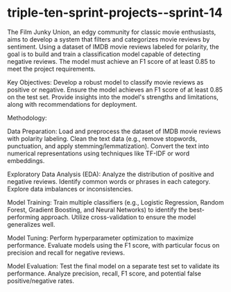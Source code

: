 # triple-ten-sprint-projects--sprint-14

The Film Junky Union, an edgy community for classic movie enthusiasts, aims to develop a system that filters and categorizes movie reviews by sentiment. Using a dataset of IMDB movie reviews labeled for polarity, the goal is to build and train a classification model capable of detecting negative reviews. The model must achieve an F1 score of at least 0.85 to meet the project requirements.

Key Objectives:
Develop a robust model to classify movie reviews as positive or negative.
Ensure the model achieves an F1 score of at least 0.85 on the test set.
Provide insights into the model's strengths and limitations, along with recommendations for deployment.

Methodology:

Data Preparation:
Load and preprocess the dataset of IMDB movie reviews with polarity labeling.
Clean the text data (e.g., remove stopwords, punctuation, and apply stemming/lemmatization).
Convert the text into numerical representations using techniques like TF-IDF or word embeddings.

Exploratory Data Analysis (EDA):
Analyze the distribution of positive and negative reviews.
Identify common words or phrases in each category.
Explore data imbalances or inconsistencies.

Model Training:
Train multiple classifiers (e.g., Logistic Regression, Random Forest, Gradient Boosting, and Neural Networks) to identify the best-performing approach.
Utilize cross-validation to ensure the model generalizes well.

Model Tuning:
Perform hyperparameter optimization to maximize performance.
Evaluate models using the F1 score, with particular focus on precision and recall for negative reviews.

Model Evaluation:
Test the final model on a separate test set to validate its performance.
Analyze precision, recall, F1 score, and potential false positive/negative rates.

